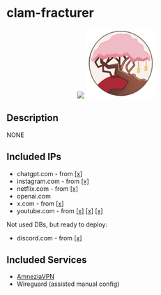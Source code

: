 # clam-fracturer
<p align="center">
  <img src="https://github.com/user-attachments/assets/35e545d8-9932-4f91-b8ae-1a67dd3c4cdb" height="155"/>
  <img src="https://github.com/Kseen715/imgs/blob/main/sakura_kharune.png?raw=true" height="160"/>
</p>

## Description
NONE

## Included IPs
<div id="auto-sort-start"/>

- chatgpt.com - from [[x]](https://rockblack.su/vpn/dopolnitelno/diapazon-ip-adresov)
- instagram.com - from [[x]](https://rockblack.su/vpn/dopolnitelno/diapazon-ip-adresov)
- netflix.com - from [[x]](https://rockblack.su/vpn/dopolnitelno/diapazon-ip-adresov)
- openai.com
- x.com - from [[x]](https://rockblack.su/vpn/dopolnitelno/diapazon-ip-adresov)
- youtube.com - from [[x]](https://github.com/touhidurrr/iplist-youtube?tab=readme-ov-file) [[x]](https://www.gstatic.com/ipranges/goog.json) [[x]](https://rockblack.su/vpn/dopolnitelno/diapazon-ip-adresov)
<div id="auto-sort-end"/>

Not used DBs, but ready to deploy:
<div id="auto-sort-start"/>

- discord.com - from [[x]](https://rockblack.su/vpn/dopolnitelno/diapazon-ip-adresov)
<div id="auto-sort-end"/>

## Included Services
<div id="auto-sort-start"/>

- [AmneziaVPN](https://github.com/Kseen715/clam-fracturer/blob/main/out/amnezia_vpn.json)
- Wireguard (assisted manual config)
<div id="auto-sort-end"/>
